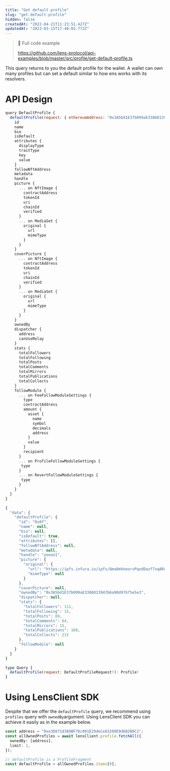 ```yaml
---
title: "Get default profile"
slug: "get-default-profile"
hidden: false
createdAt: "2022-04-21T11:23:51.427Z"
updatedAt: "2023-03-15T17:48:03.772Z"
---
```

> 📘 Full code example
> 
> <https://github.com/lens-protocol/api-examples/blob/master/src/profile/get-default-profile.ts>

This query returns to you the default profile for the wallet. A wallet can own many profiles but can set a default similar to how ens works with its resolvers. 

# API Design

```javascript Example operation
query DefaultProfile {
  defaultProfile(request: { ethereumAddress: "0x3A5bd1E37b099aE3386D13947b6a90d97675e5e3"}) {
    id
    name
    bio
    isDefault
    attributes {
      displayType
      traitType
      key
      value
    }
    followNftAddress
    metadata
    handle
    picture {
      ... on NftImage {
        contractAddress
        tokenId
        uri
        chainId
        verified
      }
      ... on MediaSet {
        original {
          url
          mimeType
        }
      }
    }
    coverPicture {
      ... on NftImage {
        contractAddress
        tokenId
        uri
        chainId
        verified
      }
      ... on MediaSet {
        original {
          url
          mimeType
        }
      }
    }
    ownedBy
    dispatcher {
      address
      canUseRelay
    }
    stats {
      totalFollowers
      totalFollowing
      totalPosts
      totalComments
      totalMirrors
      totalPublications
      totalCollects
    }
    followModule {
      ... on FeeFollowModuleSettings {
        type
        contractAddress
        amount {
          asset {
            name
            symbol
            decimals
            address
          }
          value
        }
        recipient
      }
      ... on ProfileFollowModuleSettings {
       type
      }
      ... on RevertFollowModuleSettings {
       type
      }
    }
  }
}
```
```javascript Example response
{
  "data": {
    "defaultProfile": {
      "id": "0x0f",
      "name": null,
      "bio": null,
      "isDefault": true,
      "attributes": [],
      "followNftAddress": null,
      "metadata": null,
      "handle": "yoooo1",
      "picture": {
        "original": {
          "url": "https://ipfs.infura.io/ipfs/Qma8mXoeorvPqodDazf7xqARoFD394s1njkze7q1X4CK8U",
          "mimeType": null
        }
      },
      "coverPicture": null,
      "ownedBy": "0x3A5bd1E37b099aE3386D13947b6a90d97675e5e3",
      "dispatcher": null,
      "stats": {
        "totalFollowers": 111,
        "totalFollowing": 15,
        "totalPosts": 89,
        "totalComments": 64,
        "totalMirrors": 15,
        "totalPublications": 168,
        "totalCollects": 215
      },
      "followModule": null
    }
  }
}
```
```javascript Query interface
type Query {
  defaultProfile(request: DefaultProfileRequest!): Profile!
}
```



# 

# Using LensClient SDK

Despite that we offer the `defaultProfile` query, we recommend using `profiles` query with `ownedBy`argument. Using LensClient SDK you can achieve it easily as in the example below.

```typescript
const address = "0xe3D871d389BF78c091E29deCe83200E9d6B2B0C2";
const allOwnedProfiles = await lensClient.profile.fetchAll({
  ownedBy: [address],
  limit: 1,
});

// defaultProfile is a ProfileFragment
const defaultProfile = allOwnedProfiles.items[0];
```